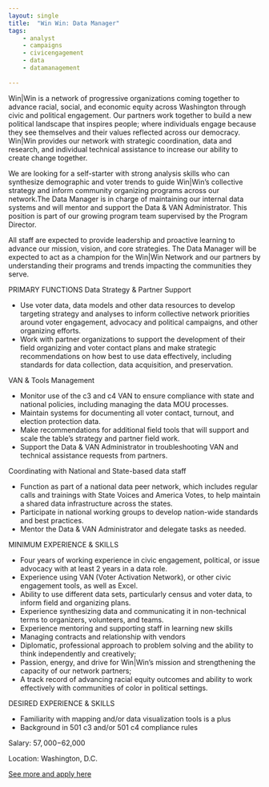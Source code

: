 ```yaml
---
layout: single
title:  "Win Win: Data Manager"
tags: 
    - analyst
    - campaigns
    - civicengagement
    - data
    - datamanagement
    
---
```

Win|Win is a network of progressive organizations coming together to advance racial, social, and economic equity across Washington through civic and political engagement. Our partners work together to build a new political landscape that inspires people; where individuals engage because they see themselves and their values reflected across our democracy. Win|Win provides our network with strategic coordination, data and research, and individual technical assistance to increase our ability to create change together.

We are looking for a self-starter with strong analysis skills who can synthesize demographic and voter trends to guide Win|Win’s collective strategy and inform community organizing programs across our network.The Data Manager is in charge of maintaining our internal data systems and will mentor and support the Data & VAN Administrator. This position is part of our growing program team supervised by the Program Director.

All staff are expected to provide leadership and proactive learning to advance our mission, vision, and core strategies. The Data Manager will be expected to act as a champion for the Win|Win Network and our partners by understanding their programs and trends impacting the communities they serve.

PRIMARY FUNCTIONS
Data Strategy & Partner Support

* Use voter data, data models and other data resources to develop targeting strategy and analyses to inform collective network priorities around voter engagement, advocacy and political campaigns, and other organizing efforts.
* Work with partner organizations to support the development of their field organizing and voter contact plans and make strategic recommendations on how best to use data effectively, including standards for data collection, data acquisition, and preservation.

VAN & Tools Management

* Monitor use of the c3 and c4 VAN to ensure compliance with state and national policies, including managing the data MOU processes.
* Maintain systems for documenting all voter contact, turnout, and election protection data.
* Make recommendations for additional field tools that will support and scale the table’s strategy and partner field work.
* Support the Data & VAN Administrator in troubleshooting VAN and technical assistance requests from partners.

Coordinating with National and State-based data staff 

* Function as part of a national data peer network, which includes regular calls and trainings with State Voices and America Votes, to help maintain a shared data infrastructure across the states.
* Participate in national working groups to develop nation-wide standards and best practices.
* Mentor the Data & VAN Administrator and delegate tasks as needed.

MINIMUM EXPERIENCE & SKILLS

* Four years of working experience in civic engagement, political, or issue advocacy with at least 2 years in a data role.
* Experience using VAN (Voter Activation Network), or other civic engagement tools, as well as Excel.
* Ability to use different data sets, particularly census and voter data, to inform field and organizing plans.
* Experience synthesizing data and communicating it in non-technical terms to organizers, volunteers, and teams.
* Experience mentoring and supporting staff in learning new skills
* Managing contracts and relationship with vendors
* Diplomatic, professional approach to problem solving and the ability to think independently and creatively;
* Passion, energy, and drive for Win|Win’s mission and strengthening the capacity of our network partners;
* A track record of advancing racial equity outcomes and ability to work effectively with communities of color in political settings.

DESIRED EXPERIENCE & SKILLS

* Familiarity with mapping and/or data visualization tools is a plus
* Background in 501 c3 and/or 501 c4 compliance rules

Salary: $57,000-$62,000

Location: Washington, D.C.

[See more and apply here](https://statevoices.org/careers/data-manager-washington/)
